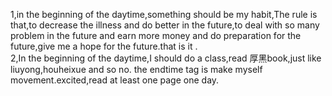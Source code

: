 1,in the beginning of the daytime,something should be my habit,The rule is that,to decrease the illness and do better in the future,to deal with so many problem in the future and earn more money and do preparation for the future,give me a hope for the future.that is it .   
2,In the beginning of the daytime,I should do a class,read 厚黑book,just like liuyong,houheixue and so no. the endtime tag is make myself movement.excited,read at least one page one day.

